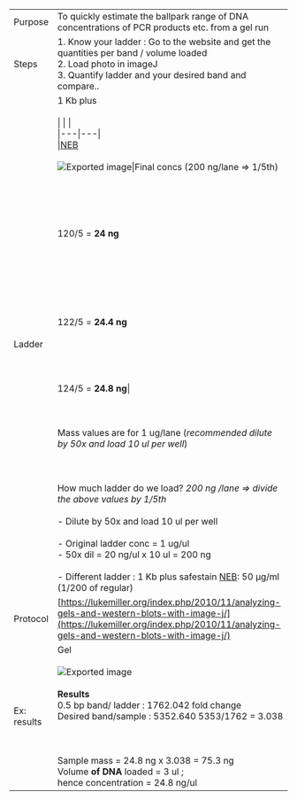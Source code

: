 |   |   |
|---|---|
|Purpose|To quickly estimate the ballpark range of DNA concentrations of PCR products etc. from a gel run|
|Steps|1. Know your ladder : Go to the website and get the quantities per band / volume loaded<br>2. Load photo in imageJ<br>3. Quantify ladder and your desired band and compare..|
|Ladder|1 Kb plus<br><br>\|   \|   \|<br>\|---\|---\|<br>\|[NEB](https://www.neb.com/products/n3200-1-kb-plus-dna-ladder#Product%20Information)<br><br>![Exported image](Exported%20image%2020250102022315-0.png)\|Final concs (200 ng/lane => 1/5th)<br><br>  <br>  <br>  <br><br>120/5 = **24 ng**<br><br>  <br>  <br><br>  <br>  <br><br>122/5 = **24.4 ng**<br><br>  <br>  <br>  <br><br>124/5 = **24.8 ng**\|<br><br>  <br><br>Mass values are for 1 ug/lane (_recommended dilute by 50x and load 10 ul per well_)<br><br>  <br><br>How much ladder do we load? _200 ng /lane => divide the above values by 1/5th_<br><br>- Dilute by 50x and load 10 ul per well<br>    <br>    - Original ladder conc = 1 ug/ul<br>    - 50x dil = 20 ng/ul x 10 ul = 200 ng<br>  <br>- Different ladder : 1 Kb plus safestain [NEB](https://www.neb.com/products/n0559-1-kb-plus-dna-ladder-for-safe-stains#Product%20Information): 50 µg/ml (1/200 of regular)|
|Protocol|[https://lukemiller.org/index.php/2010/11/analyzing-gels-and-western-blots-with-image-j/](https://lukemiller.org/index.php/2010/11/analyzing-gels-and-western-blots-with-image-j/)|
|Ex: results|Gel<br><br>![Exported image](Exported%20image%2020250102022319-1.png)  <br><br>**Results**  <br>0.5 bp band/ ladder : 1762.042 fold change  <br>Desired band/sample : 5352.640 5353/1762 = 3.038<br><br>  <br><br>Sample mass = 24.8 ng x 3.038 = 75.3 ng  <br>Volume **of DNA** loaded = 3 ul ;  <br>hence concentration = 24.8 ng/ul|